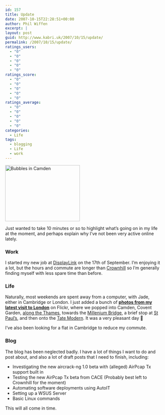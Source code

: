 ```yaml
---
id: 157
title: Update
date: 2007-10-15T22:28:51+00:00
author: Phil Wiffen
excerpt: |
layout: post
guid: http://www.kabri.uk/2007/10/15/update/
permalink: /2007/10/15/update/
ratings_users:
  - "0"
  - "0"
  - "0"
  - "0"
  - "0"
ratings_score:
  - "0"
  - "0"
  - "0"
  - "0"
  - "0"
ratings_average:
  - "0"
  - "0"
  - "0"
  - "0"
  - "0"
categories:
  - Life
tags:
  - blogging
  - Life
  - work
---
```

[<img loading="lazy" src="http://farm3.static.flickr.com/2118/1580966778_73012032c2_m.jpg" width="240" height="180" alt="Bubbles in Camden" />](http://www.flickr.com/photos/mindcircus/1580966778/ "Photo Sharing")

Just wanted to take 10 minutes or so to highlight what&#8217;s going on in my life at the moment, and perhaps explain why I&#8217;ve not been very active online lately.

### Work

I started my new job at [DisplayLink](http://www.displaylink.com/) on the 17th of September. I&#8217;m enjoying it a lot, but the hours and commute are longer than [Crownhill](http://www.crownhill.co.uk/) so I&#8217;m generally finding myself with less spare time than before. 

### Life

Naturally, most weekends are spent away from a computer, with Jade, either in Cambridge or London. I just added a bunch of [**photos from my latest visit to London**](http://flickr.com/photos/mindcircus/sets/72157602438238977/) on Flickr, where we popped into Camden, Covent Garden, [along the Thames](http://www.flickr.com/photos/mindcircus/1580106891/), towards the [Millenium Bridge](http://www.flickr.com/photos/mindcircus/1581028618/), a brief stop at [St Paul&#8217;s](http://www.flickr.com/photos/mindcircus/1581023410/), and then onto the [Tate Modern](http://www.flickr.com/photos/mindcircus/1580173355/). It was a very pleasant day 🙂

I&#8217;ve also been looking for a flat in Cambridge to reduce my commute.

### Blog

The blog has been neglected badly. I have a lot of things I want to do and post about, and also a lot of draft posts that I need to finish, including: 

  * Investigating the new aircrack-ng 1.0 beta with (alleged) AirPcap Tx support built in
  * Testing the new AirPcap Tx beta from CACE (Probably best left to Crownhill for the moment)
  * Automating software deployments using AutoIT
  * Setting up a WSUS Server
  * Basic Linux commands

This will all come in time.
